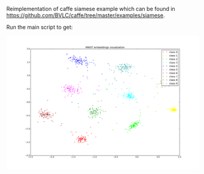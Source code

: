 Reimplementation of caffe siamese example which can be found in https://github.com/BVLC/caffe/tree/master/examples/siamese.

Run the main script to get:

![Alt text](/siamese-on-mnist/workshop_tensorflow.png?raw=true "Optional Title")
